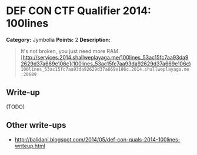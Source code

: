 # DEF CON CTF Qualifier 2014: 100lines

**Category:** Jymbolia
**Points:** 2
**Description:**

> It's not broken, you just need more RAM.
> [http://services.2014.shallweplayaga.me/100lines_53ac15fc7aa93da92629d37a669e106c](100lines_53ac15fc7aa93da92629d37a669e106c)
> `100lines_53ac15fc7aa93da92629d37a669e106c.2014.shallweplayaga.me:20689 `

## Write-up

(TODO)

## Other write-ups

* <http://balidani.blogspot.com/2014/05/def-con-quals-2014-100lines-writeup.html>
